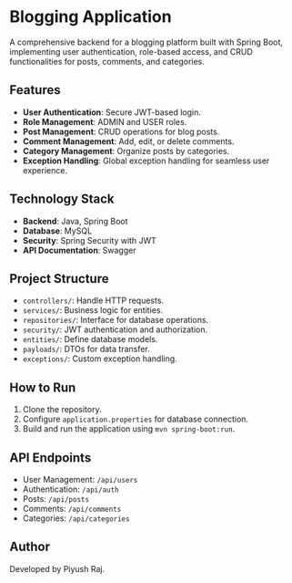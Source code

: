 # Blogging Application

A comprehensive backend for a blogging platform built with Spring Boot, implementing user authentication, role-based access, and CRUD functionalities for posts, comments, and categories.

## Features
- **User Authentication**: Secure JWT-based login.
- **Role Management**: ADMIN and USER roles.
- **Post Management**: CRUD operations for blog posts.
- **Comment Management**: Add, edit, or delete comments.
- **Category Management**: Organize posts by categories.
- **Exception Handling**: Global exception handling for seamless user experience.

## Technology Stack
- **Backend**: Java, Spring Boot
- **Database**: MySQL
- **Security**: Spring Security with JWT
- **API Documentation**: Swagger

## Project Structure
- `controllers/`: Handle HTTP requests.
- `services/`: Business logic for entities.
- `repositories/`: Interface for database operations.
- `security/`: JWT authentication and authorization.
- `entities/`: Define database models.
- `payloads/`: DTOs for data transfer.
- `exceptions/`: Custom exception handling.

## How to Run
1. Clone the repository.
2. Configure `application.properties` for database connection.
3. Build and run the application using `mvn spring-boot:run`.

## API Endpoints
- User Management: `/api/users`
- Authentication: `/api/auth`
- Posts: `/api/posts`
- Comments: `/api/comments`
- Categories: `/api/categories`

## Author
Developed by Piyush Raj.
